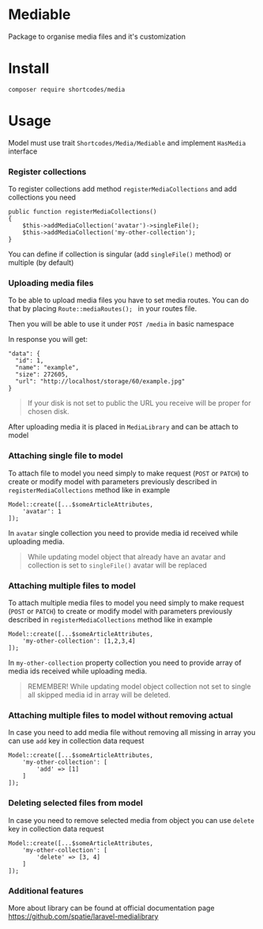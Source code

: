 # Mediable

Package to organise media files and it's customization

# Install

    composer require shortcodes/media
    
# Usage

Model must use trait `Shortcodes/Media/Mediable` and implement `HasMedia` interface

### Register collections

To register collections add method  `registerMediaCollections` and add collections you need 

    public function registerMediaCollections()
    {
        $this->addMediaCollection('avatar')->singleFile();
        $this->addMediaCollection('my-other-collection');
    }

You can define if collection is singular (add `singleFile()` method) or multiple (by default)

### Uploading media files

To be able to upload media files you have to set media routes. You can do that by placing `Route::mediaRoutes();
` in your routes file.

Then you will be able to use it under `POST /media` in basic namespace

In response you will get:

```
"data": {
  "id": 1,
  "name": "example",
  "size": 272605,
  "url": "http://localhost/storage/60/example.jpg"
}
```

> If your disk is not set to public the URL you receive will be proper for chosen disk.

After uploading media it is placed in `MediaLibrary` and can be attach to model

### Attaching single file to model

To attach file to model you need simply to make request (`POST` or `PATCH`) to create or modify model with parameters previously described in `registerMediaCollections` method like in example

    Model::create([...$someArticleAttributes,
        'avatar': 1
    ]);

In `avatar` single collection you need to provide media id received while uploading media.

> While updating model object that already have an avatar and collection is set to `singleFile()` avatar will be replaced 

### Attaching multiple files to model

To attach multiple media files to model you need simply to make request (`POST` or `PATCH`) to create or modify model with parameters previously described in `registerMediaCollections` method like in example

    Model::create([...$someArticleAttributes,
        'my-other-collection': [1,2,3,4]
    ]);

In `my-other-collection` property collection you need to provide array of media ids received while uploading media.

> REMEMBER! While updating model object collection not set to single all skipped media id in array will be deleted. 

### Attaching multiple files to model without removing actual

In case you need to add media file without removing all missing in array you can use `add` key in collection data request

    Model::create([...$someArticleAttributes,
        'my-other-collection': [
            'add' => [1]
        ]
    ]);
    
### Deleting selected files from model

In case you need to remove selected media from object you can use `delete` key in collection data request


    Model::create([...$someArticleAttributes,
        'my-other-collection': [
            'delete' => [3, 4]
        ]
    ]);

### Additional features

More about library can be found at official documentation page https://github.com/spatie/laravel-medialibrary